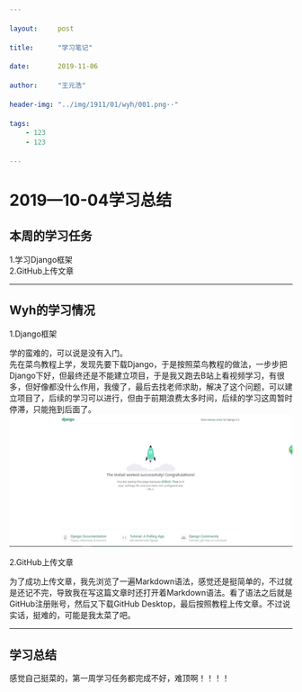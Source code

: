 ```yaml
---

layout:     post

title:      "学习笔记"

date:       2019-11-06

author:     "王元浩"

header-img: "../img/1911/01/wyh/001.png··"

tags:
    - 123 
    - 123 

---
```

# 2019—10-04学习总结

## 本周的学习任务  

1.学习Django框架  
2.GitHub上传文章  

---

## Wyh的学习情况

1.Django框架

学的蛮难的，可以说是没有入门。  
先在菜鸟教程上学，发现先要下载Django，于是按照菜鸟教程的做法，一步步把Django下好，但最终还是不能建立项目，于是我又跑去B站上看视频学习，有很多，但好像都没什么作用，我傻了，最后去找老师求助，解决了这个问题，可以建立项目了，后续的学习可以进行，但由于前期浪费太多时间，后续的学习这周暂时停滞，只能拖到后面了。  
![](../img/1911/01/wyh/001.png)

2.GitHub上传文章 

为了成功上传文章，我先浏览了一遍Markdown语法，感觉还是挺简单的，不过就是还记不完，导致我在写这篇文章时还打开着Markdown语法。看了语法之后就是GitHub注册账号，然后又下载GitHub Desktop，最后按照教程上传文章。不过说实话，挺难的，可能是我太菜了吧。  

---  
## 学习总结 
 
感觉自己挺菜的，第一周学习任务都完成不好，难顶啊！！！！  

